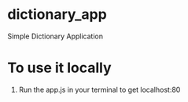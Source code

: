 # dictionary_app

Simple Dictionary Application

# To use it locally

1) Run the app.js in your terminal to get localhost:80 
